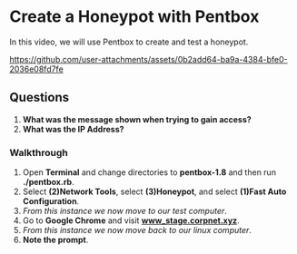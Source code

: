 # Create a Honeypot with Pentbox

In this video, we will use Pentbox to create and test a honeypot.



https://github.com/user-attachments/assets/0b2add64-ba9a-4384-bfe0-2036e08fd7fe



## Questions
1. **What was the message shown when trying to gain access?**
2. **What was the IP Address?**

### Walkthrough
1. Open **Terminal** and change directories to **pentbox-1.8** and then run **./pentbox.rb**.
2. Select **(2)Network Tools**, select **(3)Honeypot**, and select **(1)Fast Auto Configuration**.
3. *From this instance we now move to our test computer*.
4. Go to **Google Chrome** and visit **www_stage.corpnet.xyz**.
5. *From this instance we now move back to our linux computer*.
6. **Note the prompt**.
